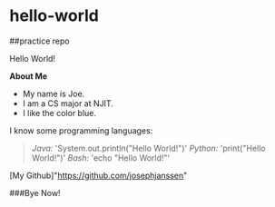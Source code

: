# hello-world
##practice repo

Hello World!

**About Me**

- My name is Joe.
- I am a CS major at NJIT.
- I like the color blue.

I know some programming languages: 
> *Java:* 'System.out.println("Hello World!")'
> *Python:* 'print("Hello World!")'
> *Bash:* 'echo "Hello World!"'

[My Github]"https://github.com/josephjanssen"

###Bye Now!
